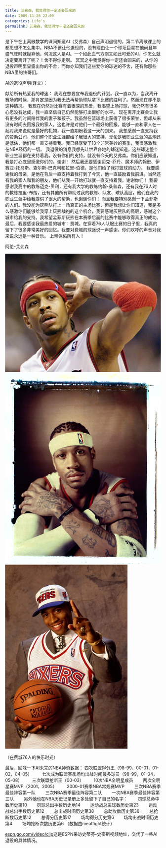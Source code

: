 ```yaml
---
title: 艾弗森，我觉得你一定还会回来的
date: 2009-11-26 22:00
categories: Life's
permalink: 艾弗森，我觉得你一定还会回来的
---
```


是下午在上离散数学的课间知道AI（艾弗森）自己声明退役的，第二节离散课上的都思想不怎么集中。NBA不该让他退役的，没有理由让一个球坛巨星在他尚且年盛气旺时就抛弃他，何况这人是AI。一个如此血气方刚又如此可爱的AI，你怎么就决定要离开了呢？！舍不得你走啊。 冥冥之中我觉得你一定还会回来的，从你的退役声明里显露出你的不舍，而你亦知我们这些爱你的球迷的不舍，还有你那些NBA里的铁哥们。

AI的退役声明(译文）：

献给所有热爱我的球迷：
我现在想要宣布我退役的计划。我一直以为，当我离开赛场的时候，那肯定是因为我无法再帮助球队拿下比赛的胜利了。然而现在却不是这种情况。
我现在仍然对比赛有着很深的热爱，我渴望上场打球，我仍然有很多心愿没有达成，我一直坚信自己仍然能够打出很好的水平。
现在离开比赛会让我有更多的时间陪伴我的妻子和孩子。我虽然在篮球场上获得了很多荣誉，但却从来没有时间去回报我的家人，这也许是对他们一个最好的回报。能够一直和家人在一起对我来说就是最好的礼物，我一直期盼着这一天的到来。
我想感谢一直支持我的赞助公司，他们整个职业生涯都给了我很大的支持，无论是我职业生涯的高潮还是低估，他们都一直支持着我。我已经享受了13个非常美妙的赛季，我很感激我在NBA经历的一切。
我退役的消息我想先让世界各地的球迷知道，这些球迷整个职业生涯都在支持着我。没有你们的支持，就没有今天的艾弗森。你们应该知道，我是打心底里感激你们的。谢谢！
然后我还要感谢迈克-乔丹、魔术师约翰逊、伊赛亚-托马斯、查尔斯-巴克利和拉里-伯德，是他们给了我打篮球的动力。
我要感谢我的母亲，是他在背后一直支持着我打到了今天，他一直鼓励着我前进。当然还有我的家人和我的朋友，他们从我一开始打球就一直支持着我。谢谢你们！
我要感谢我高中的教练迈克-贝利，还有我大学的教练约翰-桑普森，还有我在76人时的教练拉里-布朗，还有其他所有帮助过我的教练、队友、球队高层，他们在我的职业生涯中给我提供了很大的帮助，也谢谢你们！
而且我要特别感谢一下孟菲斯的人们。我没能为灰熊队打上一场真正的主场比赛，但是我想让你们知道，我是多么感激你们能够给我穿上灰熊战袍的这个机会，我要感谢灰熊队的高层，感谢这个城市给我的支持。我希望孟菲斯灰熊在本赛季后面的比赛中能够取得真正的成功。
最后，我要感谢我最热爱的城市：费城。在穿着76人队服比赛的日子里，我真的留下了很多非常美好的回忆。我要对费城的球迷说一声感谢。你们欢呼的声音对我来说永远是一种音乐。
上帝保佑所有人！

阿伦-艾弗森

![](/image/图/艾弗森，我觉得你一定还会回来的01.jpg)
![](/image/图/艾弗森，我觉得你一定还会回来的02.jpg)
![](/image/图/艾弗森，我觉得你一定还会回来的03.jpg)

（在费城76人的快乐时光）

最后，回味一下AI未完的NBA神奇数据：
     四次联盟得分王（98-99，00-01，01-02，04-05）
　　七次成为联盟赛季场均出战时间最多球员（98-99，01-04，05-08）
　　三次联盟抢断王（00-03）
　　10次NBA全明星成员
　　两次全明星赛MVP（2001，2005）
　　2000-01赛季NBA常规赛MVP
　　三次NBA赛季最佳阵容第一队
　　三次NBA赛季最佳阵容第二队
　　一次NBA赛季最佳阵容第三队
　　另外他也在NBA历史记录册上多处留下了自己的名字：
　　罚球总命中数历史第10
　　罚球总出手数历史地14
　　运动战总进球数历史第23
　　运动战总出手数历史第12
　　总出战时间历史第38
　　总助攻数历史第36
　　总抢断数历史第12
　　总得分历史第17
　　场均得分历史第6
　　场均出战时间历史第4
　　场均抢断次数历史第6
（数据由meatfight统计）

[espn.go.com/video/clip](espn.go.com/video/clip)这是ESPN采访史蒂芬-史密斯视频地址，交代了一些AI退役的具体情况。